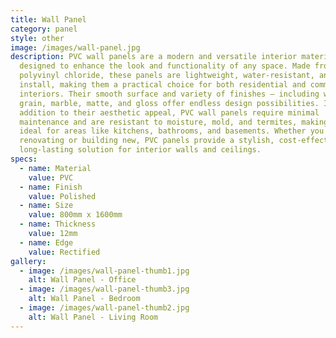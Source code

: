 ```yaml
---
title: Wall Panel
category: panel
style: other
image: /images/wall-panel.jpg
description: PVC wall panels are a modern and versatile interior material
  designed to enhance the look and functionality of any space. Made from durable
  polyvinyl chloride, these panels are lightweight, water-resistant, and easy to
  install, making them a practical choice for both residential and commercial
  interiors. Their smooth surface and variety of finishes — including wood
  grain, marble, matte, and gloss offer endless design possibilities. In
  addition to their aesthetic appeal, PVC wall panels require minimal
  maintenance and are resistant to moisture, mold, and termites, making them
  ideal for areas like kitchens, bathrooms, and basements. Whether you're
  renovating or building new, PVC panels provide a stylish, cost-effective, and
  long-lasting solution for interior walls and ceilings.
specs:
  - name: Material
    value: PVC
  - name: Finish
    value: Polished
  - name: Size
    value: 800mm x 1600mm
  - name: Thickness
    value: 12mm
  - name: Edge
    value: Rectified
gallery:
  - image: /images/wall-panel-thumb1.jpg
    alt: Wall Panel - Office
  - image: /images/wall-panel-thumb3.jpg
    alt: Wall Panel - Bedroom
  - image: /images/wall-panel-thumb2.jpg
    alt: Wall Panel - Living Room
---
```

